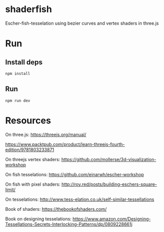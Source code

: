 # shaderfish
Escher-fish-tesselation using bezier curves and vertex shaders in three.js

# Run
## Install deps
```npm install```

## Run 
```npm run dev```

# Resources

On three.js:
https://threejs.org/manual/

https://www.packtpub.com/product/learn-threejs-fourth-edition/9781803233871

On threejs vertex shaders:
https://github.com/mollerse/3d-visualization-workshop

On fish tesselations:
https://github.com/einarwh/escher-workshop


On fish with pixel shaders:
http://roy.red/posts/building-eschers-square-limit/

On tesselations:
http://www.tess-elation.co.uk/self-similar-tessellations

Book of shaders:
https://thebookofshaders.com/

Book on designing tesselations:
https://www.amazon.com/Designing-Tessellations-Secrets-Interlocking-Patterns/dp/0809228661j